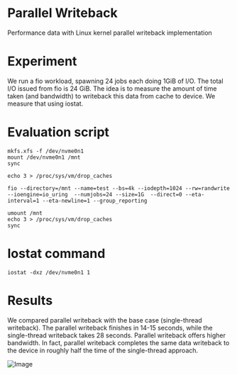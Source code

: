 # Parallel Writeback
Performance data with Linux kernel parallel writeback implementation

# Experiment
We run a fio workload, spawning 24 jobs each doing 1GiB of I/O. The total I/O issued from fio is 24 GiB.
The idea is to measure the amount of time taken (and bandwidth) to writeback this data from cache to device. We measure that using iostat.


# Evaluation script
```
mkfs.xfs -f /dev/nvme0n1
mount /dev/nvme0n1 /mnt
sync

echo 3 > /proc/sys/vm/drop_caches
 
fio --directory=/mnt --name=test --bs=4k --iodepth=1024 --rw=randwrite --ioengine=io_uring  --numjobs=24 --size=1G  --direct=0 --eta-interval=1 --eta-newline=1 --group_reporting

umount /mnt
echo 3 > /proc/sys/vm/drop_caches
sync
```

# Iostat command
```
iostat -dxz /dev/nvme0n1 1
```
# Results
We compared parallel writeback with the base case (single-thread writeback). The parallel writeback finishes in 14-15 seconds, while the single-thread writeback takes 28 seconds. Parallel writeback offers higher bandwidth. In fact, parallel writeback completes the same data writeback to the device in roughly half the time of the single-thread approach.

![Image](https://github.com/user-attachments/assets/1ae5045b-6181-4ea3-b17f-81f93ffe3224)
